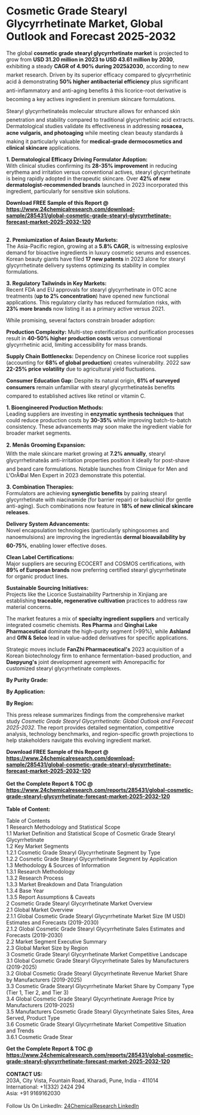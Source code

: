 <h1>Cosmetic Grade Stearyl Glycyrrhetinate Market, Global Outlook and Forecast 2025-2032</h1><p>The global <strong>cosmetic grade stearyl glycyrrhetinate market</strong> is projected to grow from <strong>USD 31.20 million in 2023 to USD 43.61 million by 2030</strong>, exhibiting a steady <strong>CAGR of 4.90% during 2025â2030</strong>, according to new market research. Driven by its superior efficacy compared to glycyrrhetinic acid â demonstrating <strong>50% higher antibacterial efficiency</strong> plus significant anti-inflammatory and anti-aging benefits â this licorice-root derivative is becoming a key actives ingredient in premium skincare formulations.</p><p>Stearyl glycyrrhetinateâs molecular structure allows for enhanced skin penetration and stability compared to traditional glycyrrhetinic acid extracts. Dermatological studies validate its effectiveness in addressing <strong>rosacea, acne vulgaris, and photoaging</strong> while meeting clean beauty standards â making it particularly valuable for <strong>medical-grade dermocosmetics and clinical skincare</strong> applications.</p><p><strong>1. Dermatological Efficacy Driving Formulator Adoption:</strong><br>
With clinical studies confirming its <strong>28-35% improvement</strong> in reducing erythema and irritation versus conventional actives, stearyl glycyrrhetinate is being rapidly adopted in therapeutic skincare. Over <strong>42% of new dermatologist-recommended brands</strong> launched in 2023 incorporated this ingredient, particularly for sensitive skin solutions.</p><div><b>Download FREE Sample of this Report @ 
            <a href="https://www.24chemicalresearch.com/download-sample/285431/global-cosmetic-grade-stearyl-glycyrrhetinate-forecast-market-2025-2032-120">
            https://www.24chemicalresearch.com/download-sample/285431/global-cosmetic-grade-stearyl-glycyrrhetinate-forecast-market-2025-2032-120</a></b></div><br><p><strong>2. Premiumization of Asian Beauty Markets:</strong><br>
The Asia-Pacific region, growing at a <strong>5.8% CAGR</strong>, is witnessing explosive demand for bioactive ingredients in luxury cosmetic serums and essences. Korean beauty giants have filed <strong>17 new patents</strong> in 2023 alone for stearyl glycyrrhetinate delivery systems optimizing its stability in complex formulations.</p><p><strong>3. Regulatory Tailwinds in Key Markets:</strong><br>
Recent FDA and EU approvals for stearyl glycyrrhetinate in OTC acne treatments (<strong>up to 2% concentration</strong>) have opened new functional applications. This regulatory clarity has reduced formulation risks, with <strong>23% more brands</strong> now listing it as a primary active versus 2021.</p><p>While promising, several factors constrain broader adoption:</p><p><strong>Production Complexity:</strong> Multi-step esterification and purification processes result in <strong>40-50% higher production costs</strong> versus conventional glycyrrhetinic acid, limiting accessibility for mass brands.</p><p><strong>Supply Chain Bottlenecks:</strong> Dependency on Chinese licorice root supplies (accounting for <strong>68% of global production</strong>) creates vulnerability. 2022 saw <strong>22-25% price volatility</strong> due to agricultural yield fluctuations.</p><p><strong>Consumer Education Gap:</strong> Despite its natural origin, <strong>61% of surveyed consumers</strong> remain unfamiliar with stearyl glycyrrhetinateâs benefits compared to established actives like retinol or vitamin C.</p><p><strong>1. Bioengineered Production Methods:</strong><br>
Leading suppliers are investing in <strong>enzymatic synthesis techniques</strong> that could reduce production costs by <strong>30-35%</strong> while improving batch-to-batch consistency. These advancements may soon make the ingredient viable for broader market segments.</p><p><strong>2. Menâs Grooming Expansion:</strong><br>
With the male skincare market growing at <strong>7.2% annually</strong>, stearyl glycyrrhetinateâs anti-irritation properties position it ideally for post-shave and beard care formulations. Notable launches from Clinique for Men and L'OrÃ©al Men Expert in 2023 demonstrate this potential.</p><p><strong>3. Combination Therapies:</strong><br>
Formulators are achieving <strong>synergistic benefits</strong> by pairing stearyl glycyrrhetinate with niacinamide (for barrier repair) or bakuchiol (for gentle anti-aging). Such combinations now feature in <strong>18% of new clinical skincare releases</strong>.</p><p><strong>Delivery System Advancements:</strong><br>
	Novel encapsulation technologies (particularly sphingosomes and nanoemulsions) are improving the ingredientâs <strong>dermal bioavailability by 60-75%</strong>, enabling lower effective doses.</p><p><strong>Clean Label Certifications:</strong><br>
	Major suppliers are securing ECOCERT and COSMOS certifications, with <strong>89% of European brands</strong> now preferring certified stearyl glycyrrhetinate for organic product lines.</p><p><strong>Sustainable Sourcing Initiatives:</strong><br>
	Projects like the Licorice Sustainability Partnership in Xinjiang are establishing <strong>traceable, regenerative cultivation</strong> practices to address raw material concerns.</p><p>The market features a mix of <strong>specialty ingredient suppliers</strong> and vertically integrated cosmetic chemists. <strong>Res Pharma</strong> and <strong>Qinghai Lake Pharmaceutical</strong> dominate the high-purity segment (&gt;99%), while <strong>Ashland</strong> and <strong>GfN &amp; Selco</strong> lead in value-added derivatives for specific applications.</p><p>Strategic moves include <strong>FanZhi Pharmaceutical's</strong> 2023 acquisition of a Korean biotechnology firm to enhance fermentation-based production, and <strong>Daepyung's</strong> joint development agreement with Amorepacific for customized stearyl glycyrrhetinate complexes.</p><p><strong>By Purity Grade:</strong></p><p><strong>By Application:</strong></p><p><strong>By Region:</strong></p><p>This press release summarizes findings from the comprehensive market study <em>Cosmetic Grade Stearyl Glycyrrhetinate: Global Outlook and Forecast 2025-2032</em>. The report provides detailed segmentation, competitive analysis, technology benchmarks, and region-specific growth projections to help stakeholders navigate this evolving ingredient market.</p><div><b>Download FREE Sample of this Report @ 
            <a href="https://www.24chemicalresearch.com/download-sample/285431/global-cosmetic-grade-stearyl-glycyrrhetinate-forecast-market-2025-2032-120">
            https://www.24chemicalresearch.com/download-sample/285431/global-cosmetic-grade-stearyl-glycyrrhetinate-forecast-market-2025-2032-120</a></b></div><br><div><b>Get the Complete Report & TOC @ 
            <a href="https://www.24chemicalresearch.com/reports/285431/global-cosmetic-grade-stearyl-glycyrrhetinate-forecast-market-2025-2032-120">
            https://www.24chemicalresearch.com/reports/285431/global-cosmetic-grade-stearyl-glycyrrhetinate-forecast-market-2025-2032-120</a></b></div><br>
            <b>Table of Content:</b><p>Table of Contents<br />
1 Research Methodology and Statistical Scope<br />
1.1 Market Definition and Statistical Scope of Cosmetic Grade Stearyl Glycyrrhetinate<br />
1.2 Key Market Segments<br />
1.2.1 Cosmetic Grade Stearyl Glycyrrhetinate Segment by Type<br />
1.2.2 Cosmetic Grade Stearyl Glycyrrhetinate Segment by Application<br />
1.3 Methodology & Sources of Information<br />
1.3.1 Research Methodology<br />
1.3.2 Research Process<br />
1.3.3 Market Breakdown and Data Triangulation<br />
1.3.4 Base Year<br />
1.3.5 Report Assumptions & Caveats<br />
2 Cosmetic Grade Stearyl Glycyrrhetinate Market Overview<br />
2.1 Global Market Overview<br />
2.1.1 Global Cosmetic Grade Stearyl Glycyrrhetinate Market Size (M USD) Estimates and Forecasts (2019-2030)<br />
2.1.2 Global Cosmetic Grade Stearyl Glycyrrhetinate Sales Estimates and Forecasts (2019-2030)<br />
2.2 Market Segment Executive Summary<br />
2.3 Global Market Size by Region<br />
3 Cosmetic Grade Stearyl Glycyrrhetinate Market Competitive Landscape<br />
3.1 Global Cosmetic Grade Stearyl Glycyrrhetinate Sales by Manufacturers (2019-2025)<br />
3.2 Global Cosmetic Grade Stearyl Glycyrrhetinate Revenue Market Share by Manufacturers (2019-2025)<br />
3.3 Cosmetic Grade Stearyl Glycyrrhetinate Market Share by Company Type (Tier 1, Tier 2, and Tier 3)<br />
3.4 Global Cosmetic Grade Stearyl Glycyrrhetinate Average Price by Manufacturers (2019-2025)<br />
3.5 Manufacturers Cosmetic Grade Stearyl Glycyrrhetinate Sales Sites, Area Served, Product Type<br />
3.6 Cosmetic Grade Stearyl Glycyrrhetinate Market Competitive Situation and Trends<br />
3.6.1 Cosmetic Grade Stear</p><div><b>Get the Complete Report & TOC @ 
            <a href="https://www.24chemicalresearch.com/reports/285431/global-cosmetic-grade-stearyl-glycyrrhetinate-forecast-market-2025-2032-120">
            https://www.24chemicalresearch.com/reports/285431/global-cosmetic-grade-stearyl-glycyrrhetinate-forecast-market-2025-2032-120</a></b></div><br><b>CONTACT US:</b><br>
            203A, City Vista, Fountain Road, Kharadi, Pune, India - 411014<br>
            International: +1(332) 2424 294<br>
            Asia: +91 9169162030 <br><br>
            Follow Us On LinkedIn: <a href="https://www.linkedin.com/company/24chemicalresearch/">24ChemicalResearch LinkedIn</a>